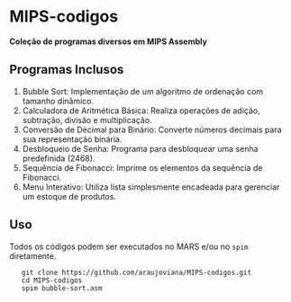 # MIPS-codigos

 **Coleção de programas diversos em MIPS Assembly**

## Programas Inclusos

1. Bubble Sort: Implementação de um algoritmo de ordenação com tamanho dinâmico.
2. Calculadora de Aritmética Básica: Realiza operações de adição, subtração, divisão e multiplicação.
3. Conversão de Decimal para Binário: Converte números decimais para sua representação binária.
4. Desbloqueio de Senha: Programa para desbloquear uma senha predefinida (2468).
5. Sequência de Fibonacci: Imprime os elementos da sequência de Fibonacci.
6. Menu Interativo: Utiliza lista simplesmente encadeada para gerenciar um estoque de produtos.

## Uso

Todos os códigos podem ser executados no MARS e/ou no `spim` diretamente. 

``` shell
   git clone https://github.com/araujoviana/MIPS-codigos.git
   cd MIPS-codigos
   spim bubble-sort.asm
```

